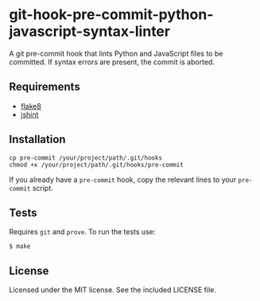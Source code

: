 git-hook-pre-commit-python-javascript-syntax-linter
===================================================

A git pre-commit hook that lints Python and JavaScript files to be committed. If
syntax errors are present, the commit is aborted.


## Requirements
* [flake8](https://pypi.python.org/pypi/flake8/2.4.1)
* [jshint](https://www.npmjs.com/package/jshint)


## Installation

	cp pre-commit /your/project/path/.git/hooks
	chmod +x /your/project/path/.git/hooks/pre-commit

If you already have a `pre-commit` hook, copy the relevant lines to your
`pre-commit` script.


## Tests
Requires `git` and `prove`. To run the tests use:

	$ make


## License
Licensed under the MIT license. See the included LICENSE file.
